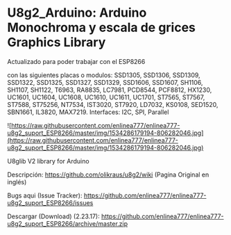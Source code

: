 # U8g2_Arduino: Arduino Monochroma y escala de grices Graphics Library


Actualizado para poder trabajar con el ESP8266

con las siguientes placas o modulos: SSD1305, SSD1306, SSD1309, SSD1322, SSD1325, SSD1327, SSD1329, SSD1606, SSD1607, SH1106, SH1107, SH1122, T6963, RA8835, LC7981, PCD8544, PCF8812, HX1230, UC1601, UC1604, UC1608, UC1610, UC1611, UC1701, ST7565, ST7567, ST7588, ST75256, NT7534, IST3020, ST7920, LD7032, KS0108, SED1520, SBN1661, IL3820, MAX7219. Interfaces: I2C, SPI, Parallel


![https://raw.githubusercontent.com/enlinea777/enlinea777-u8g2_suport_ESP8266/master/img/1534286179194-806282046.jpg](https://raw.githubusercontent.com/enlinea777/enlinea777-u8g2_suport_ESP8266/master/img/1534286179194-806282046.jpg) 


U8glib V2 library for Arduino

Descripción: https://github.com/olikraus/u8g2/wiki (Pagina Original en inglés)

Bugs aqui (Issue Tracker): https://github.com/enlinea777/enlinea777-u8g2_suport_ESP8266/issues

Descargar (Download) (2.23.17): https://github.com/enlinea777/enlinea777-u8g2_suport_ESP8266/archive/master.zip

